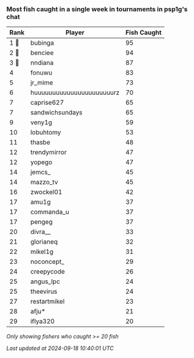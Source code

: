 ### Most fish caught in a single week in tournaments in psp1g's chat
| Rank | Player | Fish Caught |
|------|--------|-----------|
| 1 🥇  | bubinga  | 95 |
| 2 🥈  | benciee  | 94 |
| 3 🥉  | nndiana  | 87 |
| 4  | fonuwu  | 83 |
| 5  | jr_mime  | 73 |
| 6  | huuuuuuuuuuuuuuuuuuuuuurz  | 70 |
| 7  | caprise627  | 65 |
| 7  | sandwichsundays  | 65 |
| 9  | veny1g  | 59 |
| 10  | lobuhtomy  | 53 |
| 11  | thasbe  | 48 |
| 12  | trendymirror  | 47 |
| 12  | yopego  | 47 |
| 14  | jemcs_  | 45 |
| 14  | mazzo_tv  | 45 |
| 16  | zwockel01  | 42 |
| 17  | amu1g  | 37 |
| 17  | commanda_u  | 37 |
| 17  | pengeg  | 37 |
| 20  | divra__  | 33 |
| 21  | glorianeq  | 32 |
| 22  | mikel1g  | 31 |
| 23  | noconcept_  | 29 |
| 24  | creepycode  | 26 |
| 25  | angus_lpc  | 24 |
| 25  | theevirus  | 24 |
| 27  | restartmikel  | 23 |
| 28  | afju*  | 21 |
| 29  | iflya320  | 20 |

_Only showing fishers who caught >= 20 fish_

_Last updated at 2024-09-18 10:40:01 UTC_